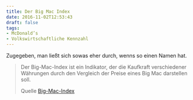 ```yaml
---
title: Der Big Mac Index
date: 2016-11-02T12:53:43
draft: false
tags:
- McDonald’s
- Volkswirtschaftliche Kennzahl
---
```


Zugegeben, man ließt sich sowas eher durch, wenns so einen Namen hat.

> Der Big-Mac-Index ist ein Indikator, der die Kaufkraft verschiedener
> Währungen durch den Vergleich der Preise eines Big Mac darstellen soll.
> 
> Quelle [Big-Mac-Index](https://de.wikipedia.org/wiki/Big-Mac-Index)
